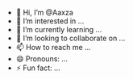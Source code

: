 - 👋 Hi, I’m @Aaxza
- 👀 I’m interested in ...
- 🌱 I’m currently learning ...
- 💞️ I’m looking to collaborate on ...
- 📫 How to reach me ...
- 😄 Pronouns: ...
- ⚡ Fun fact: ...

<!---
Aaxza/Aaxza is a ✨ special ✨ repository because its `README.md` (this file) appears on your GitHub profile.
You can click the Preview link to take a look at your changes.
--->
